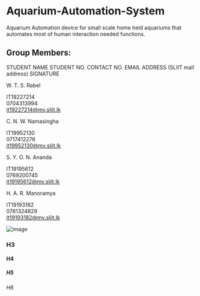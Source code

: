 # Aquarium-Automation-System
Aquarium Automation device for small scale home held aquariums that automates most of human interaction needed functions.  
   
## Group Members:
STUDENT NAME	STUDENT NO. 	CONTACT NO.	EMAIL ADDRESS
(SLIIT mail address)	SIGNATURE

   W. T. S. Rabel
	
IT19227214	
0704313994	
it19227214@my.sliit.lk	 
 
   C. N. W. Namasingha
	
IT19952130	
0717412276	
it19952130@my.sliit.lk	 
 
   S. Y. O. N. Ananda
	
IT19195612	
0769200745	
it19195612@my.sliit.lk	 
 
   H. A. R. Manoramya
	
IT19193182	
0761324829	
It19193182@my.sliit.lk	 


![image](https://user-images.githubusercontent.com/97085704/148671235-67f3b7b2-6026-4820-a604-60e31eb05360.png)


### H3
#### H4
##### H5
###### H6


